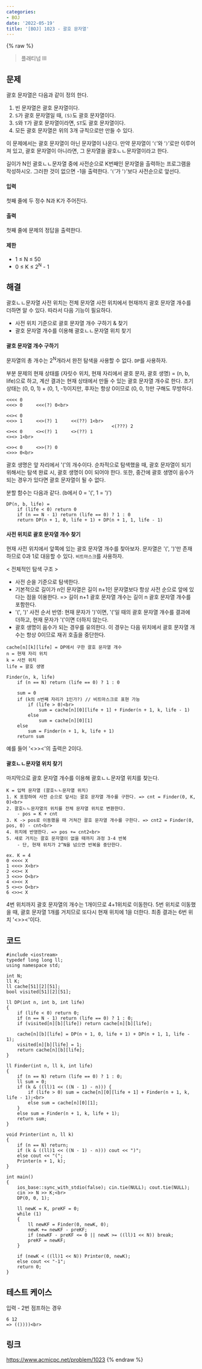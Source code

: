 ```yaml
---
categories:
- BOJ
date: '2022-05-19'
title: '[BOJ] 1023 - 괄호 문자열'
---
```


{% raw %}
> 플래티넘 III<br>

## 문제
괄호 문자열은 다음과 같이 정의 한다.

1.  빈 문자열은 괄호 문자열이다.
2.  `S`가 괄호 문자열일 때,  `(S)`도 괄호 문자열이다.
3.  `S`와  `T`가 괄호 문자열이라면,  `ST`도 괄호 문자열이다.
4.  모든 괄호 문자열은 위의 3개 규칙으로만 만들 수 있다.

이 문제에서는 괄호 문자열이 아닌 문자열이 나온다. 만약 문자열이 ‘`(`’와 ‘`)`’로만 이루어져 있고, 괄호 문자열이 아니라면, 그 문자열을 괄호ㄴㄴ문자열이라고 한다.

길이가 N인 괄호ㄴㄴ문자열 중에 사전순으로 K번째인 문자열을 출력하는 프로그램을 작성하시오. 그러한 것이 없으면 -1을 출력한다. ‘`(`’가 ‘`)`’보다 사전순으로 앞선다.

#### 입력
첫째 줄에 두 정수 N과 K가 주어진다.

#### 출력
첫째 줄에 문제의 정답을 출력한다.

#### 제한
-   1 ≤ N ≤ 50
-   0 ≤ K ≤ 2<sup>N</sup>  - 1<br>

## 해결
괄호ㄴㄴ문자열 사전 위치는 전체 문자열 사전 위치에서 현재까지 괄호 문자열 개수를 더하면 알 수 있다. 따라서 다음 기능이 필요하다.
- 사전 위치 기준으로 괄호 문자열 개수 구하기 & 찾기
- 괄호 문자열 개수를 이용해 괄호ㄴㄴ문자열 위치 찾기

#### 괄호 문자열 개수 구하기
문자열의 총 개수는 2<sup>N</sup>개라서 완전 탐색을 사용할 수 없다. `DP`를 사용하자.

부분 문제의 현재 상태를 (자릿수 위치, 현재 자리에서 괄호 문자, 괄호 생명) = (n, b, life)으로 하고, 계산 결과는 현재 상태에서 만들 수 있는 괄호 문자열 개수로 한다. 초기 상태는 (0, 0, 1) + (0, 1, -1)이지만, 후자는 항상 0이므로 (0, 0, 1)만 구해도 무방하다.
```
<<<< 0
<<<> 0     <<<(?) 0<br>

<<>< 0
<<>> 1     <<>(?) 1     <<(??) 1<br>
                                       <(???) 2
<><< 0     <><(?) 1     <>(??) 1
<><> 1<br>

<>>< 0     <>>(?) 0
<>>> 0<br>
```
괄호 생명은 앞 자리에서 '('의 개수이다. 순차적으로 탐색했을 때, 괄호 문자열이 되기 위해서는 탐색 완료 시, 괄호 생명이 0이 되어야 한다. 또한, 중간에 괄호 생명이 음수가 되는 경우가 있다면 괄호 문자열이 될 수 없다.

분할 함수는 다음과 같다. (b에서 0 = '(', 1 = ')')
```
DP(n, b, life) = 
	if (life < 0) return 0
	if (n == N - 1) return (life == 0) ? 1 : 0
	return DP(n + 1, 0, life + 1) + DP(n + 1, 1, life - 1)
```

#### 사전 위치로 괄호 문자열 개수 찾기
현재 사전 위치에서 앞쪽에 있는 괄호 문자열 개수를 찾아보자. 문자열은 '(', ')'만 존재하므로 0과 1로 대응할 수 있다. `비트마스크`를 사용하자.

< 전체적인 탐색 구조 >
- 사전 순을 기준으로 탐색한다.
- 기본적으로 길이가 n인 문자열은 길이 n+1인 문자열보다 항상 사전 순으로 앞에 있다는 점을 이용한다. => 길이 n+1 괄호 문자열 개수는 길이 n 괄호 문자열 개수를 포함한다.<br>
- '(', ')' 사전 순서 반영: 현재 문자가 ')'이면, '('일 때의 괄호 문자열 개수를 결과에 더하고, 현재 문자가 '('이면 더하지 않는다.
- 괄호 생명이 음수가 되는 경우를 유의한다. 이 경우는 다음 위치에서 괄호 문자열 개수는 항상 0이므로 재귀 호출을 중단한다.
```
cache[n][k][life] = DP에서 구한 괄호 문자열 개수
n = 현재 자리 위치
k = 사전 위치
life = 괄호 생명

Finder(n, k, life)
	if (n == N) return (life == 0) ? 1 : 0
	
	sum = 0
	if (k의 n번째 자리가 1인가?) // 비트마스크로 표현 가능
		if (life > 0)<br>
			sum = cache[n][0][life + 1] + Finder(n + 1, k, life - 1)
		else
			sum = cache[n][0][1]
	else
		sum = Finder(n + 1, k, life + 1)
	return sum
```
예를 들어 '<>><'의 출력은 2이다.

#### 괄호ㄴㄴ문자열 위치 찾기
마지막으로 괄호 문자열 개수를 이용해 괄호ㄴㄴ문자열 위치를 찾는다.
```
K = 입력 문자열 (괄호ㄴㄴ문자열 위치)
1. K 포함하여 사전 순으로 앞서는 괄호 문자열 개수를 구한다. => cnt = Finder(0, K, 0)<br>
2. 괄호ㄴㄴ문자열의 위치를 전체 문자열 위치로 변환한다.
	- pos = K + cnt
3. K -> pos로 이동했을 때 거쳐간 괄호 문자열 개수를 구한다. => cnt2 = Finder(0, pos, 0) - cnt<br>
4. 위치에 반영한다. => pos += cnt2<br>
5. 새로 거치는 괄호 문자열이 없을 때까지 과정 3-4 반복
	- 단, 현재 위치가 2^N을 넘으면 반복을 중단한다.
```
```
ex. K = 4
0 <<<< X
1 <<<> X<br>
2 <<>< X
3 <<>> O<br>
4 <><< X
5 <><> O<br>
6 <>>< X
```
4번 위치까지 괄호 문자열의 개수는 1개이므로 4+1위치로 이동한다. 5번 위치로 이동했을 때, 괄호 문자열 1개를 거치므로 또다시 현재 위치에 1을 더한다. 최종 결과는 6번 위치 '<>><'이다.

## 코드
```
#include <iostream>
typedef long long ll;
using namespace std;

int N;
ll K;
ll cache[51][2][51];
bool visited[51][2][51];

ll DP(int n, int b, int life)
{
	if (life < 0) return 0;
	if (n == N - 1) return (life == 0) ? 1 : 0;
	if (visited[n][b][life]) return cache[n][b][life];

	cache[n][b][life] = DP(n + 1, 0, life + 1) + DP(n + 1, 1, life - 1);
	visited[n][b][life] = 1;
	return cache[n][b][life];
}

ll Finder(int n, ll k, int life)
{
	if (n == N) return (life == 0) ? 1 : 0;
	ll sum = 0;
	if (k & ((ll)1 << ((N - 1) - n))) {
		if (life > 0) sum = cache[n][0][life + 1] + Finder(n + 1, k, life - 1);<br>
		else sum = cache[n][0][1];
	}
	else sum = Finder(n + 1, k, life + 1);
	return sum;
}

void Printer(int n, ll k)
{
	if (n == N) return;
	if (k & ((ll)1 << ((N - 1) - n))) cout << ")";
	else cout << "(";
	Printer(n + 1, k);
}

int main()
{
	ios_base::sync_with_stdio(false); cin.tie(NULL); cout.tie(NULL);
	cin >> N >> K;<br>
	DP(0, 0, 1);

	ll newK = K, preKF = 0;
	while (1)
	{
		ll newKF = Finder(0, newK, 0);
		newK += newKF - preKF;
		if (newKF - preKF <= 0 || newK >= ((ll)1 << N)) break;
		preKF = newKF;
	}

	if (newK < ((ll)1 << N)) Printer(0, newK);
	else cout << "-1";
	return 0;
}
```

## 테스트 케이스
입력 - 2번 점프하는 경우
```
6 12
=> (())))<br>
```

## 링크
https://www.acmicpc.net/problem/1023
{% endraw %}